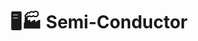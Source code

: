 ---
title: "🖥️🏭 Semi-Conductor"
permalink: /business-marketing/Semi-Conductor/
layout: category
author_profile: false
taxonomy: Semi-Conductor
---